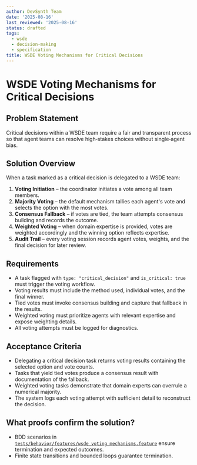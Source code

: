 ```yaml
---
author: DevSynth Team
date: '2025-08-16'
last_reviewed: '2025-08-16'
status: drafted
tags:
  - wsde
  - decision-making
  - specification
title: WSDE Voting Mechanisms for Critical Decisions
---
```


# WSDE Voting Mechanisms for Critical Decisions

## Problem Statement

Critical decisions within a WSDE team require a fair and transparent process so that agent teams can resolve high‑stakes choices without single‑agent bias.

## Solution Overview

When a task marked as a critical decision is delegated to a WSDE team:

1. **Voting Initiation** – the coordinator initiates a vote among all team members.
2. **Majority Voting** – the default mechanism tallies each agent's vote and selects the option with the most votes.
3. **Consensus Fallback** – if votes are tied, the team attempts consensus building and records the outcome.
4. **Weighted Voting** – when domain expertise is provided, votes are weighted accordingly and the winning option reflects expertise.
5. **Audit Trail** – every voting session records agent votes, weights, and the final decision for later review.

## Requirements

- A task flagged with `type: "critical_decision"` and `is_critical: true` must trigger the voting workflow.
- Voting results must include the method used, individual votes, and the final winner.
- Tied votes must invoke consensus building and capture that fallback in the results.
- Weighted voting must prioritize agents with relevant expertise and expose weighting details.
- All voting attempts must be logged for diagnostics.

## Acceptance Criteria

- Delegating a critical decision task returns voting results containing the selected option and vote counts.
- Tasks that yield tied votes produce a consensus result with documentation of the fallback.
- Weighted voting tasks demonstrate that domain experts can overrule a numerical majority.
- The system logs each voting attempt with sufficient detail to reconstruct the decision.

## What proofs confirm the solution?
- BDD scenarios in [`tests/behavior/features/wsde_voting_mechanisms.feature`](../../tests/behavior/features/wsde_voting_mechanisms.feature) ensure termination and expected outcomes.
- Finite state transitions and bounded loops guarantee termination.
